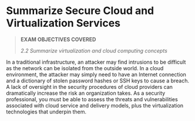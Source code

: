 # Summarize Secure Cloud and Virtualization Services

> **EXAM OBJECTIVES COVERED**
> 
> _2.2 Summarize virtualization and cloud computing concepts_

In a traditional infrastructure, an attacker may find intrusions to be difficult as the network can be isolated from the outside world. In a cloud environment, the attacker may simply need to have an Internet connection and a dictionary of stolen password hashes or SSH keys to cause a breach. A lack of oversight in the security procedures of cloud providers can dramatically increase the risk an organization takes. As a security professional, you must be able to assess the threats and vulnerabilities associated with cloud service and delivery models, plus the virtualization technologies that underpin them.